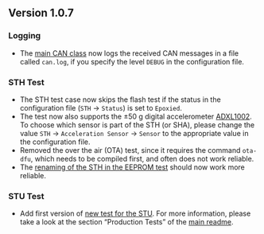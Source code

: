 ## Version 1.0.7

### Logging

- The [main CAN class](../network.py) now logs the received CAN messages in a file called `can.log`, if you specify the level `DEBUG` in the configuration file.

### STH Test

- The STH test case now skips the flash test if the status in the configuration file (`STH` → `Status`) is set to `Epoxied`.
- The test now also supports the ±50 g digital accelerometer [ADXL1002](https://www.analog.com/media/en/technical-documentation/data-sheets/ADXL1001-1002.pdf). To choose which sensor is part of the STH (or SHA), please change the value `STH` → `Acceleration Sensor` → `Sensor` to the appropriate value in the configuration file.
- Removed the over the air (OTA) test, since it requires the command `ota-dfu`, which needs to be compiled first, and often does not work reliable.
- The [renaming of the STH in the EEPROM test](https://github.com/MyTooliT/ICOc/issues/10) should now work more reliable.

### STU Test

- Add first version of [new test for the STU](../mytoolit/test/production/stu.py). For more information, please take a look at the section “Production Tests” of the [main readme](../ReadMe.md).
